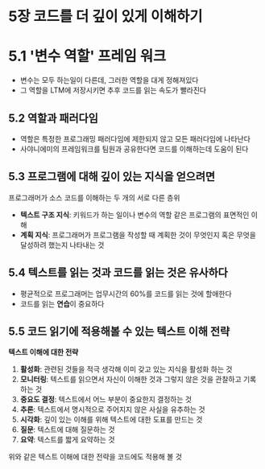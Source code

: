 # 5장 코드를 더 깊이 있게 이해하기

# 5.1 '변수 역할' 프레임 워크
- 변수는 모두 하는일이 다른데, 그러한 역할을 대게 정해져있다
- 그 역할을 LTM에 저장시키면 추후 코드를 읽는 속도가 빨라진다

## 5.2 역할과 패러다임
- 역할은 특정한 프로그래밍 패러다임에 제한되지 않고 모든 패러다임에 나타난다
- 사야니에미의 프레임워크를 팀원과 공유한다면 코드를 이해하는데 도움이 된다

## 5.3 프로그램에 대해 깊이 있는 지식을 얻으려면
프로그래머가 소스 코드를 이해하는 두 개의 서로 다른 층위
- **텍스트 구조 지식**: 키워드가 하는 일이나 변수의 역할 같은 프로그램의 표면적인 이해
- **계획 지식**: 프로그래머가 프로그램을 작성할 때 계획한 것이 무엇인지 혹은 무엇을 달성하려 했는지 나타내는 것

## 5.4 텍스트를 읽는 것과 코드를 읽는 것은 유사하다
- 평균적으로 프로그래머는 업무시간의 60%를 코드를 읽는 것에 할애한다
- 코드를 읽는 **연습**이 중요하다

## 5.5 코드 읽기에 적용해볼 수 있는 텍스트 이해 전략
**텍스트 이해에 대한 전략**
1. **활성화**: 관련된 것들을 적극 생각해 이미 갖고 있는 지식을 활성화 하는 것
2. **모니터링**: 텍스트를 읽으면서 자신이 이해한 것과 그렇지 않은 것을 관찰하고 기록 하는 것
3. **중요도 결정**: 텍스트에서 어느 부분이 중요한지 결정하는 것
4. **추론**: 텍스트에서 명시적으로 주어지지 않은 사실을 유추하는 것
5. **시각화**: 깊이 있는 이해를 위해 텍스트에 대한 도표를 만드는 것
6. **질문**: 텍스트에 대해 질문하는 것
7. **요약**: 텍스트를 짧게 요약하는 것

위와 같은 텍스트 이해에 대한 전략을 코드에도 적용해 볼 것